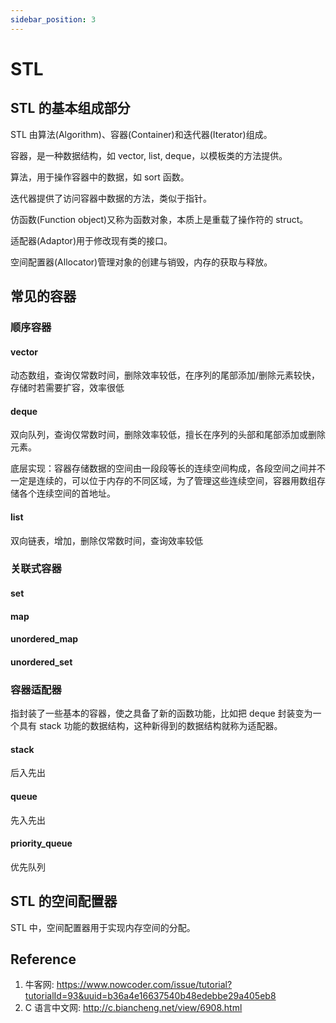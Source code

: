 ```yaml
---
sidebar_position: 3
---
```


# STL

## STL 的基本组成部分

STL 由算法(Algorithm)、容器(Container)和迭代器(Iterator)组成。

容器，是一种数据结构，如 vector, list, deque，以模板类的方法提供。

算法，用于操作容器中的数据，如 sort 函数。

迭代器提供了访问容器中数据的方法，类似于指针。

仿函数(Function object)又称为函数对象，本质上是重载了操作符的 struct。

适配器(Adaptor)用于修改现有类的接口。

空间配置器(Allocator)管理对象的创建与销毁，内存的获取与释放。

## 常见的容器

### 顺序容器

#### vector

动态数组，查询仅常数时间，删除效率较低，在序列的尾部添加/删除元素较快，存储时若需要扩容，效率很低

#### deque

双向队列，查询仅常数时间，删除效率较低，擅长在序列的头部和尾部添加或删除元素。

底层实现：容器存储数据的空间由一段段等长的连续空间构成，各段空间之间并不一定是连续的，可以位于内存的不同区域，为了管理这些连续空间，容器用数组存储各个连续空间的首地址。

#### list

双向链表，增加，删除仅常数时间，查询效率较低

### 关联式容器

#### set

#### map

#### unordered_map

#### unordered_set

### 容器适配器

指封装了一些基本的容器，使之具备了新的函数功能，比如把 deque 封装变为一个具有 stack 功能的数据结构，这种新得到的数据结构就称为适配器。

#### stack

后入先出

#### queue

先入先出

#### priority_queue

优先队列

## STL 的空间配置器

STL 中，空间配置器用于实现内存空间的分配。

## Reference

1. 牛客网: <https://www.nowcoder.com/issue/tutorial?tutorialId=93&uuid=b36a4e16637540b48edebbe29a405eb8>
2. C 语言中文网: <http://c.biancheng.net/view/6908.html>
